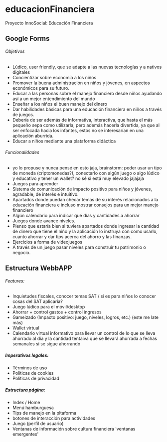 # educacionFinanciera
Proyecto InnoSocial: Educación Financiera


## Google Forms
###### Objetivos
- Lúdico, user friendly, que se adapte a las nuevas tecnologías y a nativos digitales
- Concientizar sobre economía a los niños
- Promover la buena administración en niños y jóvenes, en aspectos económicos para su futuro.
- Educar a las personas sobre el manejo financiero desde niños ayudando así a un mejor entendimiento del mundo
- Enseñar a los niños el buen manejo del dinero
- Dar habilidades básicas para una educación financiera en niños a través de juegos. 
- Debería de ser además de informativa, interactiva, que hasta el más pequeño sepa como utilizarla, pero además hacerla divertida, ya que al ser enfocada hacia los infantes, estos no se interesarían en una aplicación aburrida.
- Educar a niños mediante una plataforma didáctica

###### Funcionalidades
- yo lo propuse y nunca pensé en esto jaja, brainstorm: poder usar un tipo de moneda (criptomonedas?), conectarlo con algún juego o algo lúdico y educativo y tener un wallet? no sé si está muy elevado jajajaja
- Juegos para aprender
- Sistema de comunicación de impacto positivo para niños y jóvenes, agradable, de interés e intuitivo. 
- Apartados donde puedan checar temas de su interés relacionados a la educación financiera e incluso mostrar consejos para un mejor manejo financiero
- Algún calendario para indicar qué  días y cantidades a ahorrar
- Juegos donde avance niveles. 
- Pienso que estaría bien si tuviera apartados donde ingresar la cantidad de dinero que tiene el niño y la aplicación lo instruya con como usarlo, cuanto ahorrar y dar tips acerca del ahorro y las finanzas.
- Ejercicios a forma de videojuegos
- A través de un juego pasar niveles para construir tu patrimonio o negocio. 

## Estructura WebbAPP
###### Features:
- Inquietudes fiscales, conocer temas SAT / si es para niños lo conocer cosas del SAT aplicaría?
- Juego lúdico para el móvil/desktop
- Ahorrar + control gastos + control ingresos
- Gameizado (Impacto positivo: juego, niveles, logros, etc.) (este me late más)
- Wallet virtual
- Calendario virtual informativo para llevar un control de lo que se lleva ahorrado al día y la cantidad tentaiva que se llevará ahorrada a fechas semanales si se sigue ahorrando

##### Imperativos legales:
- Términos de uso
- Políticas de cookies
- Políticas de privacidad

##### Estructura página:
- Index / Home
- Menú hamburguesa
- Tips de manejo en la pltaforma 
-  botones de interacción  para actividades
-  Juego (perfil de usuario)
-  Ventanas de información sobre cultura financiera 'ventanas emergentes'
